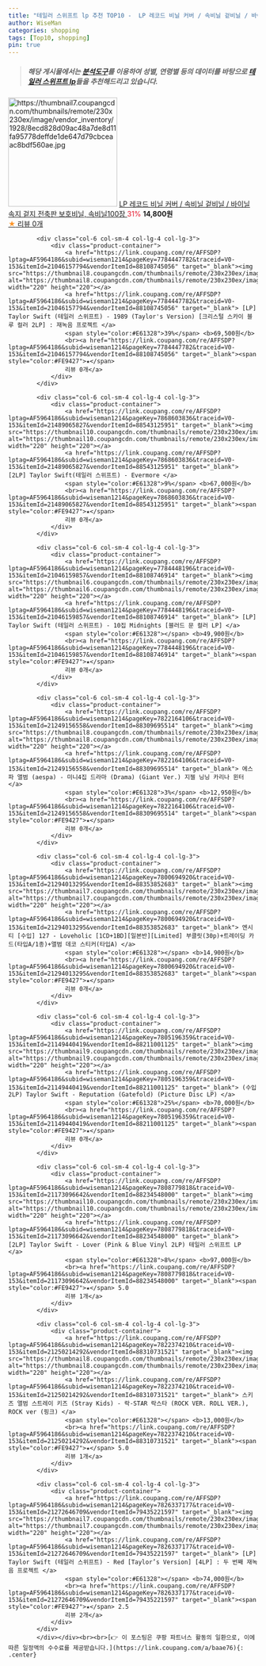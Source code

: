 ```yaml
---
title: "테일러 스위프트 lp 추천 TOP10 -  LP 레코드 비닐 커버 / 속비닐 겉비닐 / 바이닐 속지 겉지 전축판 보호비닐, 속비닐100장 "
author: WiseMan
categories: shopping
tags: [Top10, shopping]
pin: true
---
```


> ##### 해당 게시물에서는 [**분석도구**](https://itemscout.io/)를 이용하여 **성별**, **연령별** 등의 데이터를 바탕으로 [**테일러 스위프트 lp**](https://link.coupang.com/a/baae76)들을 추천해드리고 있습니다.
<div class="container"><div class="row">
            <div class="col-6 col-sm-4 col-lg-4 col-lg-3">
                <div class="product-container">
                    <a href="https://link.coupang.com/re/AFFSDP?lptag=AF5964186&subid=wiseman1214&pageKey=7707120128&traceid=V0-153&itemId=20649849439&vendorItemId=87722942430" target="_blank"><img src="https://thumbnail7.coupangcdn.com/thumbnails/remote/230x230ex/image/vendor_inventory/1928/8ecd828d09ac48a7de8d11fa95778deffde1de647d79cbceaac8bdf560ae.jpg" alt="https://thumbnail7.coupangcdn.com/thumbnails/remote/230x230ex/image/vendor_inventory/1928/8ecd828d09ac48a7de8d11fa95778deffde1de647d79cbceaac8bdf560ae.jpg" width="220" height="220"></a>
                    <a href="https://link.coupang.com/re/AFFSDP?lptag=AF5964186&subid=wiseman1214&pageKey=7707120128&traceid=V0-153&itemId=20649849439&vendorItemId=87722942430" target="_blank"> LP 레코드 비닐 커버 / 속비닐 겉비닐 / 바이닐 속지 겉지 전축판 보호비닐, 속비닐100장 </a>
                    <span style="color:#E61328">31%</span> <b>14,800원</b>
                    <br><a href="https://link.coupang.com/re/AFFSDP?lptag=AF5964186&subid=wiseman1214&pageKey=7707120128&traceid=V0-153&itemId=20649849439&vendorItemId=87722942430" target="_blank"><span style="color:#FE9427">★</span> 
                    리뷰 0개</a>
                </div>
            </div>
            
            <div class="col-6 col-sm-4 col-lg-4 col-lg-3">
                <div class="product-container">
                    <a href="https://link.coupang.com/re/AFFSDP?lptag=AF5964186&subid=wiseman1214&pageKey=7784447782&traceid=V0-153&itemId=21046157794&vendorItemId=88108745056" target="_blank"><img src="https://thumbnail8.coupangcdn.com/thumbnails/remote/230x230ex/image/vendor_inventory/9da8/8e07a61a5b2384d1bd53083a3f236a770751857ad73decfa6b8ef7083ef0.png" alt="https://thumbnail8.coupangcdn.com/thumbnails/remote/230x230ex/image/vendor_inventory/9da8/8e07a61a5b2384d1bd53083a3f236a770751857ad73decfa6b8ef7083ef0.png" width="220" height="220"></a>
                    <a href="https://link.coupang.com/re/AFFSDP?lptag=AF5964186&subid=wiseman1214&pageKey=7784447782&traceid=V0-153&itemId=21046157794&vendorItemId=88108745056" target="_blank"> [LP] Taylor Swift (테일러 스위프트) - 1989 (Taylor's Version) [크리스털 스카이 블루 컬러 2LP] : 재녹음 프로젝트 </a>
                    <span style="color:#E61328">39%</span> <b>69,500원</b>
                    <br><a href="https://link.coupang.com/re/AFFSDP?lptag=AF5964186&subid=wiseman1214&pageKey=7784447782&traceid=V0-153&itemId=21046157794&vendorItemId=88108745056" target="_blank"><span style="color:#FE9427">★</span> 
                    리뷰 0개</a>
                </div>
            </div>
            
            <div class="col-6 col-sm-4 col-lg-4 col-lg-3">
                <div class="product-container">
                    <a href="https://link.coupang.com/re/AFFSDP?lptag=AF5964186&subid=wiseman1214&pageKey=7868603836&traceid=V0-153&itemId=21489065827&vendorItemId=88543125951" target="_blank"><img src="https://thumbnail10.coupangcdn.com/thumbnails/remote/230x230ex/image/vendor_inventory/5836/fb9889441e85b886dafc0d733a04c7e1193383e9106f81e654725de00e07.png" alt="https://thumbnail10.coupangcdn.com/thumbnails/remote/230x230ex/image/vendor_inventory/5836/fb9889441e85b886dafc0d733a04c7e1193383e9106f81e654725de00e07.png" width="220" height="220"></a>
                    <a href="https://link.coupang.com/re/AFFSDP?lptag=AF5964186&subid=wiseman1214&pageKey=7868603836&traceid=V0-153&itemId=21489065827&vendorItemId=88543125951" target="_blank"> [2LP] Taylor Swift(테일러 스위프트) - Evermore </a>
                    <span style="color:#E61328">9%</span> <b>67,000원</b>
                    <br><a href="https://link.coupang.com/re/AFFSDP?lptag=AF5964186&subid=wiseman1214&pageKey=7868603836&traceid=V0-153&itemId=21489065827&vendorItemId=88543125951" target="_blank"><span style="color:#FE9427">★</span> 
                    리뷰 0개</a>
                </div>
            </div>
            
            <div class="col-6 col-sm-4 col-lg-4 col-lg-3">
                <div class="product-container">
                    <a href="https://link.coupang.com/re/AFFSDP?lptag=AF5964186&subid=wiseman1214&pageKey=7784448196&traceid=V0-153&itemId=21046159857&vendorItemId=88108746914" target="_blank"><img src="https://thumbnail6.coupangcdn.com/thumbnails/remote/230x230ex/image/vendor_inventory/abe2/9df2e24be5017cbd883919f6cd1d55b61144a4bd77e2df3381486e5c8f13.png" alt="https://thumbnail6.coupangcdn.com/thumbnails/remote/230x230ex/image/vendor_inventory/abe2/9df2e24be5017cbd883919f6cd1d55b61144a4bd77e2df3381486e5c8f13.png" width="220" height="220"></a>
                    <a href="https://link.coupang.com/re/AFFSDP?lptag=AF5964186&subid=wiseman1214&pageKey=7784448196&traceid=V0-153&itemId=21046159857&vendorItemId=88108746914" target="_blank"> [LP] Taylor Swift (테일러 스위프트) - 10집 Midnights [블러드 문 컬러 LP] </a>
                    <span style="color:#E61328"></span> <b>49,900원</b>
                    <br><a href="https://link.coupang.com/re/AFFSDP?lptag=AF5964186&subid=wiseman1214&pageKey=7784448196&traceid=V0-153&itemId=21046159857&vendorItemId=88108746914" target="_blank"><span style="color:#FE9427">★</span> 
                    리뷰 0개</a>
                </div>
            </div>
            
            <div class="col-6 col-sm-4 col-lg-4 col-lg-3">
                <div class="product-container">
                    <a href="https://link.coupang.com/re/AFFSDP?lptag=AF5964186&subid=wiseman1214&pageKey=7822164106&traceid=V0-153&itemId=21249156558&vendorItemId=88309695514" target="_blank"><img src="https://thumbnail8.coupangcdn.com/thumbnails/remote/230x230ex/image/vendor_inventory/565f/6e1c0e03629083ab662b92c87a5725d7cca8187062c5b1b858c3dda35e2a.jpg" alt="https://thumbnail8.coupangcdn.com/thumbnails/remote/230x230ex/image/vendor_inventory/565f/6e1c0e03629083ab662b92c87a5725d7cca8187062c5b1b858c3dda35e2a.jpg" width="220" height="220"></a>
                    <a href="https://link.coupang.com/re/AFFSDP?lptag=AF5964186&subid=wiseman1214&pageKey=7822164106&traceid=V0-153&itemId=21249156558&vendorItemId=88309695514" target="_blank"> 에스파 앨범 (aespa) - 미니4집 드라마 (Drama) (Giant Ver.) 지젤 닝닝 카리나 윈터 </a>
                    <span style="color:#E61328">3%</span> <b>12,950원</b>
                    <br><a href="https://link.coupang.com/re/AFFSDP?lptag=AF5964186&subid=wiseman1214&pageKey=7822164106&traceid=V0-153&itemId=21249156558&vendorItemId=88309695514" target="_blank"><span style="color:#FE9427">★</span> 
                    리뷰 0개</a>
                </div>
            </div>
            
            <div class="col-6 col-sm-4 col-lg-4 col-lg-3">
                <div class="product-container">
                    <a href="https://link.coupang.com/re/AFFSDP?lptag=AF5964186&subid=wiseman1214&pageKey=7800694920&traceid=V0-153&itemId=21294013295&vendorItemId=88353852683" target="_blank"><img src="https://thumbnail7.coupangcdn.com/thumbnails/remote/230x230ex/image/vendor_inventory/a484/398863c3a78ae4b58d7a614980eaffc0857f22a5f8a7b77865f812ffca0b.jpg" alt="https://thumbnail7.coupangcdn.com/thumbnails/remote/230x230ex/image/vendor_inventory/a484/398863c3a78ae4b58d7a614980eaffc0857f22a5f8a7b77865f812ffca0b.jpg" width="220" height="220"></a>
                    <a href="https://link.coupang.com/re/AFFSDP?lptag=AF5964186&subid=wiseman1214&pageKey=7800694920&traceid=V0-153&itemId=21294013295&vendorItemId=88353852683" target="_blank"> 엔시티 [수입] 127 - Loveholic [1CD+1BD][일본반][Limited] 부클릿(30p)+트레이딩 카드(타입A/1종)+앨범 데코 스티커(타입A) </a>
                    <span style="color:#E61328"></span> <b>14,900원</b>
                    <br><a href="https://link.coupang.com/re/AFFSDP?lptag=AF5964186&subid=wiseman1214&pageKey=7800694920&traceid=V0-153&itemId=21294013295&vendorItemId=88353852683" target="_blank"><span style="color:#FE9427">★</span> 
                    리뷰 0개</a>
                </div>
            </div>
            
            <div class="col-6 col-sm-4 col-lg-4 col-lg-3">
                <div class="product-container">
                    <a href="https://link.coupang.com/re/AFFSDP?lptag=AF5964186&subid=wiseman1214&pageKey=7805196359&traceid=V0-153&itemId=21149440419&vendorItemId=88211001125" target="_blank"><img src="https://thumbnail9.coupangcdn.com/thumbnails/remote/230x230ex/image/vendor_inventory/9644/f4f0840afeb28d1a391aa114271c1eb8795e24b4145d691c258701361309.jpg" alt="https://thumbnail9.coupangcdn.com/thumbnails/remote/230x230ex/image/vendor_inventory/9644/f4f0840afeb28d1a391aa114271c1eb8795e24b4145d691c258701361309.jpg" width="220" height="220"></a>
                    <a href="https://link.coupang.com/re/AFFSDP?lptag=AF5964186&subid=wiseman1214&pageKey=7805196359&traceid=V0-153&itemId=21149440419&vendorItemId=88211001125" target="_blank"> (수입2LP) Taylor Swift - Reputation (Gatefold) (Picture Disc LP) </a>
                    <span style="color:#E61328">25%</span> <b>70,000원</b>
                    <br><a href="https://link.coupang.com/re/AFFSDP?lptag=AF5964186&subid=wiseman1214&pageKey=7805196359&traceid=V0-153&itemId=21149440419&vendorItemId=88211001125" target="_blank"><span style="color:#FE9427">★</span> 
                    리뷰 0개</a>
                </div>
            </div>
            
            <div class="col-6 col-sm-4 col-lg-4 col-lg-3">
                <div class="product-container">
                    <a href="https://link.coupang.com/re/AFFSDP?lptag=AF5964186&subid=wiseman1214&pageKey=7808779818&traceid=V0-153&itemId=21173096642&vendorItemId=88234548000" target="_blank"><img src="https://thumbnail10.coupangcdn.com/thumbnails/remote/230x230ex/image/vendor_inventory/76fd/708abb3e35a00d86c2980eddf51847aca290ed326e6942698f915370a408.png" alt="https://thumbnail10.coupangcdn.com/thumbnails/remote/230x230ex/image/vendor_inventory/76fd/708abb3e35a00d86c2980eddf51847aca290ed326e6942698f915370a408.png" width="220" height="220"></a>
                    <a href="https://link.coupang.com/re/AFFSDP?lptag=AF5964186&subid=wiseman1214&pageKey=7808779818&traceid=V0-153&itemId=21173096642&vendorItemId=88234548000" target="_blank"> [2LP] Taylor Swift - Lover (Pink & Blue Vinyl 2LP) 테일러 스위프트 LP </a>
                    <span style="color:#E61328">8%</span> <b>97,000원</b>
                    <br><a href="https://link.coupang.com/re/AFFSDP?lptag=AF5964186&subid=wiseman1214&pageKey=7808779818&traceid=V0-153&itemId=21173096642&vendorItemId=88234548000" target="_blank"><span style="color:#FE9427">★</span> 5.0
                    리뷰 1개</a>
                </div>
            </div>
            
            <div class="col-6 col-sm-4 col-lg-4 col-lg-3">
                <div class="product-container">
                    <a href="https://link.coupang.com/re/AFFSDP?lptag=AF5964186&subid=wiseman1214&pageKey=7822374210&traceid=V0-153&itemId=21250214292&vendorItemId=88310731521" target="_blank"><img src="https://thumbnail8.coupangcdn.com/thumbnails/remote/230x230ex/image/vendor_inventory/0eb3/732eee010003027d6473abc4893fd3077973a2e80191e68b2570729a2a8b.jpg" alt="https://thumbnail8.coupangcdn.com/thumbnails/remote/230x230ex/image/vendor_inventory/0eb3/732eee010003027d6473abc4893fd3077973a2e80191e68b2570729a2a8b.jpg" width="220" height="220"></a>
                    <a href="https://link.coupang.com/re/AFFSDP?lptag=AF5964186&subid=wiseman1214&pageKey=7822374210&traceid=V0-153&itemId=21250214292&vendorItemId=88310731521" target="_blank"> 스키즈 앨범 스트레이 키즈 (Stray Kids) - 락-STAR 락스타 (ROCK VER. ROLL VER.), ROCK ver (핑크) </a>
                    <span style="color:#E61328"></span> <b>13,000원</b>
                    <br><a href="https://link.coupang.com/re/AFFSDP?lptag=AF5964186&subid=wiseman1214&pageKey=7822374210&traceid=V0-153&itemId=21250214292&vendorItemId=88310731521" target="_blank"><span style="color:#FE9427">★</span> 5.0
                    리뷰 1개</a>
                </div>
            </div>
            
            <div class="col-6 col-sm-4 col-lg-4 col-lg-3">
                <div class="product-container">
                    <a href="https://link.coupang.com/re/AFFSDP?lptag=AF5964186&subid=wiseman1214&pageKey=7826337177&traceid=V0-153&itemId=21272646709&vendorItemId=79435221597" target="_blank"><img src="https://thumbnail7.coupangcdn.com/thumbnails/remote/230x230ex/image/vendor_inventory/607a/187a9465422458a891d60f72a684dfb4f2389641c90f9a1ca49d812e5e3b.png" alt="https://thumbnail7.coupangcdn.com/thumbnails/remote/230x230ex/image/vendor_inventory/607a/187a9465422458a891d60f72a684dfb4f2389641c90f9a1ca49d812e5e3b.png" width="220" height="220"></a>
                    <a href="https://link.coupang.com/re/AFFSDP?lptag=AF5964186&subid=wiseman1214&pageKey=7826337177&traceid=V0-153&itemId=21272646709&vendorItemId=79435221597" target="_blank"> [LP] Taylor Swift (테일러 스위프트) - Red [Taylor’s Version] [4LP] : 두 번째 재녹음 프로젝트 </a>
                    <span style="color:#E61328"></span> <b>74,000원</b>
                    <br><a href="https://link.coupang.com/re/AFFSDP?lptag=AF5964186&subid=wiseman1214&pageKey=7826337177&traceid=V0-153&itemId=21272646709&vendorItemId=79435221597" target="_blank"><span style="color:#FE9427">★</span> 2.5
                    리뷰 2개</a>
                </div>
            </div>
            </div></div><br><br>[👉 이 포스팅은 쿠팡 파트너스 활동의 일환으로, 이에 따른 일정액의 수수료를 제공받습니다.](https://link.coupang.com/a/baae76){: .center}